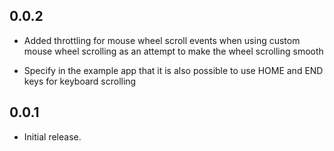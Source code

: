 ## 0.0.2

- Added throttling for mouse wheel scroll events when using custom mouse wheel scrolling as an attempt to make the wheel scrolling smooth

- Specify in the example app that it is also possible to use HOME and END keys for keyboard scrolling

## 0.0.1

- Initial release.

